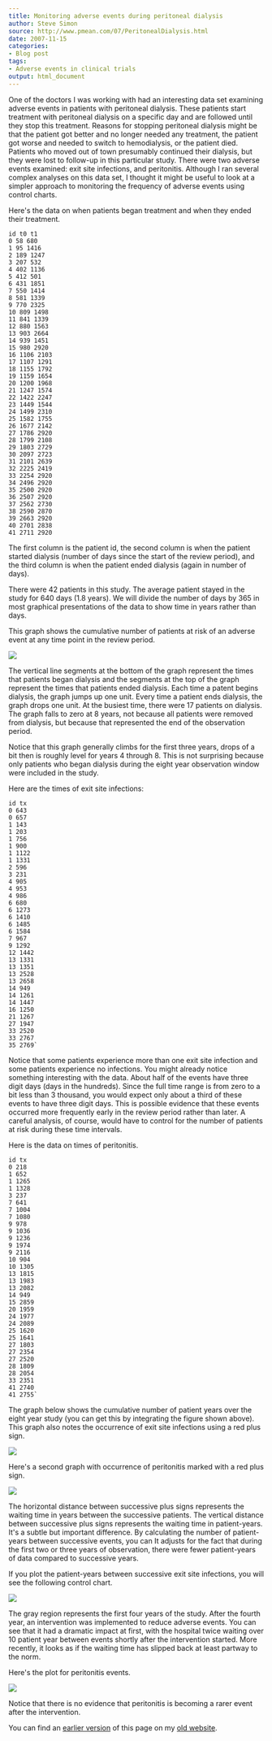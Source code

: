 ```yaml
---
title: Monitoring adverse events during peritoneal dialysis
author: Steve Simon
source: http://www.pmean.com/07/PeritonealDialysis.html
date: 2007-11-15
categories:
- Blog post
tags:
- Adverse events in clinical trials
output: html_document
---
```


One of the doctors I was working with had an interesting data set examining adverse events in patients with peritoneal dialysis. These patients start treatment with peritoneal dialysis on a specific day and are followed until they stop this treatment. Reasons for stopping peritoneal dialysis might be that the patient got better and no longer needed any treatment, the patient got worse and needed to switch to hemodialysis, or the patient died. Patients who moved out of town presumably continued their dialysis, but they were lost to follow-up in this particular study. There were two adverse events examined: exit site infections, and peritonitis. Although I ran several complex analyses on this data set, I thought it might be useful to look at a simpler approach to monitoring the frequency of adverse events using control charts.

Here's the data on when patients began treatment and when they ended their treatment.

```{}
id t0 t1
0 58 680
1 95 1416
2 189 1247
3 207 532
4 402 1136
5 412 501
6 431 1851
7 550 1414
8 581 1339
9 770 2325
10 809 1498
11 841 1339
12 880 1563
13 903 2664
14 939 1451
15 980 2920
16 1106 2103
17 1107 1291
18 1155 1792
19 1159 1654
20 1200 1968
21 1247 1574
22 1422 2247
23 1449 1544
24 1499 2310
25 1582 1755
26 1677 2142
27 1786 2920
28 1799 2108
29 1803 2729
30 2097 2723
31 2101 2639
32 2225 2419
33 2254 2920
34 2496 2920
35 2500 2920
36 2507 2920
37 2562 2730
38 2590 2870
39 2663 2920
40 2701 2838
41 2711 2920
```

The first column is the patient id, the second column is when the patient started dialysis (number of days since the start of the review period), and the third column is when the patient ended dialysis (again in number of days).

There were 42 patients in this study. The average patient stayed in the study for 640 days (1.8 years). We will divide the number of days by 365 in most graphical presentations of the data to show time in years rather than days.

This graph shows the cumulative number of patients at risk of an adverse event at any time point in the review period.

![](http://www.pmean.com/new-images/07/PeritonealDialysis01.gif)

The vertical line segments at the bottom of the graph represent the times that patients began dialysis and the segments at the top of the graph represent the times that patients ended dialysis. Each time a patent begins dialysis, the graph jumps up one unit. Every time a patient ends dialysis, the graph drops one unit. At the busiest time, there were 17 patients on dialysis. The graph falls to zero at 8 years, not because all patients were removed from dialysis, but because that represented the end of the observation period.

Notice that this graph generally climbs for the first three years, drops of a bit then is roughly level for years 4 through 8. This is not surprising because only patients who began dialysis during the eight year observation window were included in the study.

Here are the times of exit site infections:

```{}
id tx
0 643
0 657
1 143
1 203
1 756
1 900
1 1122
1 1331
2 596
3 231
4 905
4 953
4 986
6 680
6 1273
6 1410
6 1485
6 1584
7 967
9 1292
12 1442
13 1331
13 1351
13 2528
13 2658
14 949
14 1261
14 1447
16 1250
21 1267
27 1947
33 2520
33 2767
35 2769`
```

Notice that some patients experience more than one exit site infection and some patients experience no infections. You might already notice something interesting with the data. About half of the events have three digit days (days in the hundreds). Since the full time range is from zero to a bit less than 3 thousand, you would expect only about a third of these events to have three digit days. This is possible evidence that these events occurred more frequently early in the review period rather than later. A careful analysis, of course, would have to control for the number of patients at risk during these time intervals.

Here is the data on times of peritonitis.

```{}
id tx
0 218
1 652
1 1265
1 1328
3 237
7 641
7 1004
7 1080
9 978
9 1036
9 1236
9 1974
9 2116
10 904
10 1305
13 1815
13 1983
13 2082
14 949
15 2859
20 1959
24 1977
24 2089
25 1620
25 1641
27 1803
27 2354
27 2520
28 1809
28 2054
33 2351
41 2740
41 2755`
```

The graph below shows the cumulative number of patient years over the eight year study (you can get this by integrating the figure shown above). This graph also notes the occurrence of exit site infections using a red plus sign.

![](http://www.pmean.com/new-images/07/PeritonealDialysis02.gif)

Here's a second graph with occurrence of peritonitis marked with a red plus sign.

![](http://www.pmean.com/new-images/07/PeritonealDialysis03.gif)

The horizontal distance between successive plus signs represents the waiting time in years between the successive patients. The vertical distance between successive plus signs represents the waiting time in patient-years. It's a subtle but important difference. By calculating the number of patient-years between successive events, you can It adjusts for the fact that during the first two or three years of observation, there were fewer patient-years of data compared to successive years.

If you plot the patient-years between successive exit site infections, you will see the following control chart.

![](http://www.pmean.com/new-images/07/PeritonealDialysis04.gif)

The gray region represents the first four years of the study. After the fourth year, an intervention was implemented to reduce adverse events. You can see that it had a dramatic impact at first, with the hospital twice waiting over 10 patient year between events shortly after the intervention started. More recently, it looks as if the waiting time has slipped back at least partway to the norm.

Here's the plot for peritonitis events.

![](http://www.pmean.com/new-images/07/PeritonealDialysis05.gif)

Notice that there is no evidence that peritonitis is becoming a rarer event after the intervention.

You can find an [earlier version][sim1] of this page on my [old website][sim2].

[sim1]: http://www.pmean.com/07/PeritonealDialysis.html
[sim2]: http://www.pmean.com
